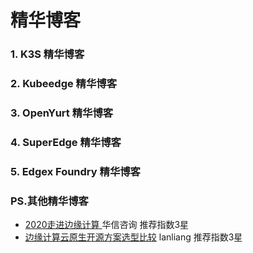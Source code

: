 # 精华博客

### **1. K3S** 精**华博客**

### **2. Kubeedge** 精**华博客**

### **3. OpenYurt** 精**华博客**

### **4. SuperEdge** 精**华博客**

### **5. Edgex** Foundry 精**华博客**

### **PS.其他**精**华博客**

* [2020走进边缘计算 ](https://mp.weixin.qq.com/s/zEH72ctVlVCIyoX1DCjp9Q)华信咨询 推荐指数3星
* [边缘计算云原生开源方案选型比较](https://mp.weixin.qq.com/s/x6u95k16GWTXnPZ6J9yeoA)  lanliang  推荐指数3星

